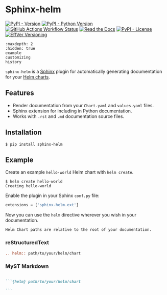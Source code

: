 # Sphinx-helm

[![PyPI - Version](https://img.shields.io/pypi/v/sphinx-helm)](https://pypi.org/project/sphinx-helm/)
[![PyPI - Python Version](https://img.shields.io/pypi/pyversions/sphinx-helm)](https://pypi.org/project/sphinx-helm/)
[![GitHub Actions Workflow Status](https://img.shields.io/github/actions/workflow/status/kr8s-org/sphinx-helm/test.yaml)](https://github.com/kr8s-org/sphinx-helm/actions/workflows/test.yaml)
[![Read the Docs](https://img.shields.io/readthedocs/sphinx-helm)](https://sphinx-helm.readthedocs.io/en/latest/)
[![PyPI - License](https://img.shields.io/pypi/l/sphinx-helm)](https://pypi.org/project/sphinx-helm/)
[![EffVer Versioning](https://img.shields.io/badge/version_scheme-EffVer-0097a7)](https://jacobtomlinson.dev/effver)

```{toctree}
:maxdepth: 2
:hidden: true
example
customizing
history
```

`sphinx-helm` is a [Sphinx](https://www.sphinx-doc.org/) plugin for automatically generating documentation for your [Helm charts](https://helm.sh/).

## Features

- Render documentation from your `Chart.yaml` and `values.yaml` files.
- Sphinx extension for including in Python documentation.
- Works with `.rst` and `.md` documentation source files.

## Installation

```console
$ pip install sphinx-helm
```

## Example

Create an example `hello-world` Helm chart with `helm create`.

```console
$ helm create hello-world
Creating hello-world
```

Enable the plugin in your Sphinx `conf.py` file:

```python
extensions = ['sphinx-helm.ext']
```

Now you can use the `helm` directive wherever you wish in your documentation.

```{note}
Helm Chart paths are relative to the root of your documentation.
```

### reStructuredText

```rst
.. helm:: path/to/your/helm/chart
```

### MyST Markdown

````markdown

```{helm} path/to/your/helm/chart

```

````

